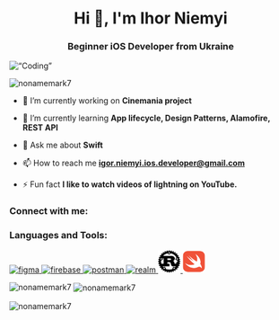 <h1 align="center">Hi 👋, I'm Ihor Niemyi</h1>
<h3 align="center">Beginner iOS Developer from Ukraine</h3>

<img align=“right” alt=“Coding” width=“400” src=“https://dribbble.com/shots/18050884-Eurovision-Lottie-Animation”>

<p align="left"> <img src="https://komarev.com/ghpvc/?username=nonamemark7&label=Profile%20views&color=0e75b6&style=flat" alt="nonamemark7" /> </p>

- 🔭 I’m currently working on **Cinemania project**

- 🌱 I’m currently learning **App lifecycle, Design Patterns, Alamofire, REST API**

- 💬 Ask me about **Swift**

- 📫 How to reach me **igor.niemyi.ios.developer@gmail.com**

- ⚡ Fun fact **I like to watch videos of lightning on YouTube.**

<h3 align="left">Connect with me:</h3>
<p align="left">
</p>

<h3 align="left">Languages and Tools:</h3>
<p align="left"> <a href="https://www.figma.com/" target="_blank" rel="noreferrer"> <img src="https://www.vectorlogo.zone/logos/figma/figma-icon.svg" alt="figma" width="40" height="40"/> </a> <a href="https://firebase.google.com/" target="_blank" rel="noreferrer"> <img src="https://www.vectorlogo.zone/logos/firebase/firebase-icon.svg" alt="firebase" width="40" height="40"/> </a> <a href="https://postman.com" target="_blank" rel="noreferrer"> <img src="https://www.vectorlogo.zone/logos/getpostman/getpostman-icon.svg" alt="postman" width="40" height="40"/> </a> <a href="https://realm.io/" target="_blank" rel="noreferrer"> <img src="https://raw.githubusercontent.com/bestofjs/bestofjs-webui/8665e8c267a0215f3159df28b33c365198101df5/public/logos/realm.svg" alt="realm" width="40" height="40"/> </a> <a href="https://www.rust-lang.org" target="_blank" rel="noreferrer"> <img src="https://raw.githubusercontent.com/devicons/devicon/master/icons/rust/rust-plain.svg" alt="rust" width="40" height="40"/> </a> <a href="https://developer.apple.com/swift/" target="_blank" rel="noreferrer"> <img src="https://raw.githubusercontent.com/devicons/devicon/master/icons/swift/swift-original.svg" alt="swift" width="40" height="40"/> </a> </p>

<p><img align="left" src="https://github-readme-stats.vercel.app/api/top-langs?username=nonamemark7&show_icons=true&locale=en&layout=compact" alt="nonamemark7" /></p>

<p>&nbsp;<img align="center" src="https://github-readme-stats.vercel.app/api?username=nonamemark7&show_icons=true&locale=en" alt="nonamemark7" /></p>

<p><img align="center" src="https://github-readme-streak-stats.herokuapp.com/?user=nonamemark7&" alt="nonamemark7" /></p>

